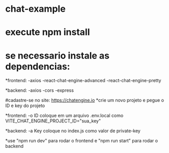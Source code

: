 # chat-example

# execute npm install
# se necessario instale as dependencias:
*frontend:
-axios
-react-chat-engine-advanced
-react-chat-engine-pretty

*backend:
-axios
-cors
-express

#cadastre-se no site: https://chatengine.io
*crie um novo projeto e pegue o ID e key do projeto

*frontend:
-o ID coloque em um arquivo .env.local como VITE_CHAT_ENGINE_PROJECT_ID="sua_key"

*backend:
-a Key coloque no index.js como valor de private-key


*use "npm run dev" para rodar o frontend e "npm run start" para rodar o backend
